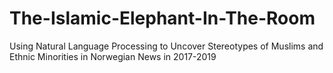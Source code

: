 # The-Islamic-Elephant-In-The-Room
Using Natural Language Processing to Uncover Stereotypes of Muslims and Ethnic Minorities in Norwegian News in 2017-2019
